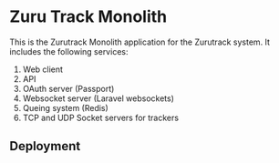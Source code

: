 # Zuru Track Monolith

This is the Zurutrack Monolith application for the Zurutrack system. It includes the following services:

1. Web client
2. API
3. OAuth server (Passport)
4. Websocket server (Laravel websockets)
5. Queing system (Redis)
6. TCP and UDP Socket servers for trackers

## Deployment
